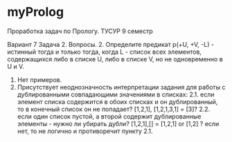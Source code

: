 # myProlog
Проработка задач по Прологу.
ТУСУР 9 семестр


Вариант 7 Задача 2. Вопросы.
2. Определите предикат p(+U, +V, -L) - истинный тогда и только тогда,
когда L - список всех элементов, содержащихся либо в списке U,
либо в списке V, но не одновременно в U и V.

1. Нет примеров.
2. Присутствует неоднозначность интерпретации задания для работы с дублированными совпадающими значениями в списках:
    2.1. если элемент списка содержится в обоих списках и он дублированный, то в конечный список он не попадает? [1,2,1], [1,2,1,3,1] = [3]?
    2.2. если один список пустой, а второй содержит дублированные элементы - нужно ли убирать дубли? [1,2,1],[] = [1,2,1] or [1,2] ? если нет, то не логично и противоречит пункту 2.1.